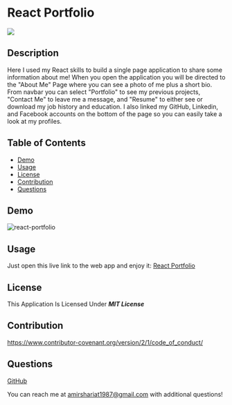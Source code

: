 # React Portfolio

![](https://img.shields.io/badge/License-MIT%20License-blue)

## Description

Here I used my React skills to build a single page application to share some information about me! When you open the application you will be directed to the "About Me" Page where you can see a photo of me plus a short bio. From navbar you can select "Portfolio" to see my previous projects, "Contact Me" to leave me a message, and "Resume" to either see or download my job history and education. I also linked my GitHub, Linkedin, and Facebook accounts on the bottom of the page so you can easily take a look at my profiles.

## Table of Contents

- [Demo](#demo)
- [Usage](#usage)
- [License](#license)
- [Contribution](#contribution)
- [Questions](#questions)

## Demo

![react-portfolio](https://user-images.githubusercontent.com/88262115/169194596-b6b7360f-c247-4a97-9046-06d7096ba4b2.jpg)

## Usage

Just open this live link to the web app and enjoy it:
[React Portfolio](https://ashariat.github.io/react-portfolio/)

## License

This Application Is Licensed Under **_MIT License_**

## Contribution

https://www.contributor-covenant.org/version/2/1/code_of_conduct/

## Questions

[GitHub](https://github.com/ashariat/)

You can reach me at amirshariat1987@gmail.com with additional questions!
